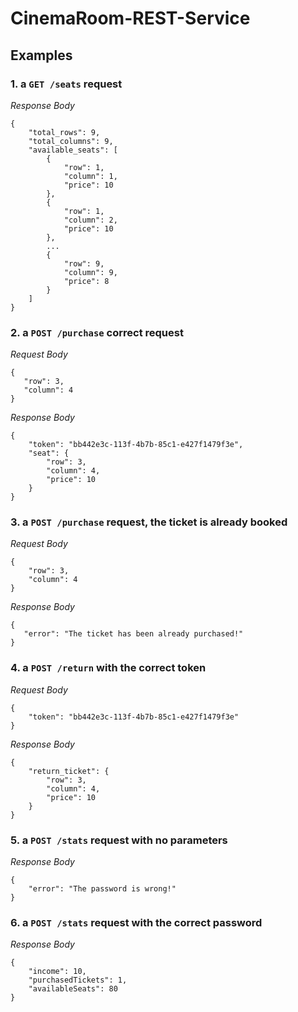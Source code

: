# CinemaRoom-REST-Service

## Examples

### 1. a `GET /seats` request

*Response Body*
```
{
    "total_rows": 9,
    "total_columns": 9,
    "available_seats": [
        {
            "row": 1,
            "column": 1,
            "price": 10
        },
        {
            "row": 1,
            "column": 2,
            "price": 10
        },
        ...
        {
            "row": 9,
            "column": 9,
            "price": 8
        }
    ]
}
```

### 2. a `POST /purchase` correct request

*Request Body*

 ```
 {
    "row": 3,
    "column": 4
}
 ```

*Response Body*

```
{
    "token": "bb442e3c-113f-4b7b-85c1-e427f1479f3e",
    "seat": {
        "row": 3,
        "column": 4,
        "price": 10
    }
}
```

### 3. a `POST /purchase` request, the ticket is already booked

*Request Body*
```
{
    "row": 3,
    "column": 4
}
```

*Response Body*
 ```
 {
    "error": "The ticket has been already purchased!"
}
 ```

### 4. a `POST /return` with the correct token

*Request Body*
```
{
    "token": "bb442e3c-113f-4b7b-85c1-e427f1479f3e"
}
```

*Response Body*
```
{
    "return_ticket": {
        "row": 3,
        "column": 4,
        "price": 10
    }
}
```

### 5. a `POST /stats` request with no parameters

*Response Body*
```
{
    "error": "The password is wrong!"
}
```


### 6. a `POST /stats` request with the correct password

*Response Body*
```
{
    "income": 10,
    "purchasedTickets": 1,
    "availableSeats": 80
}
```

